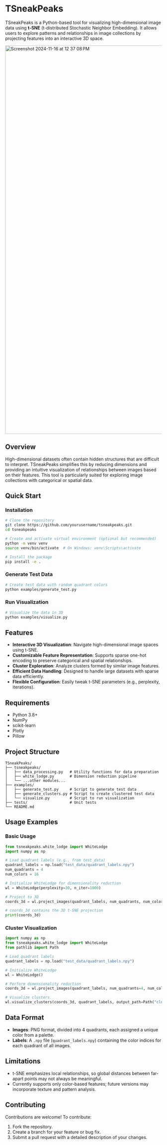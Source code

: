 # TSneakPeaks

TSneakPeaks is a Python-based tool for visualizing high-dimensional image data using **t-SNE** (t-distributed Stochastic Neighbor Embedding). It allows users to explore patterns and relationships in image collections by projecting features into an interactive 3D space.

<img width="1246" alt="Screenshot 2024-11-16 at 12 37 08 PM" src="https://github.com/user-attachments/assets/6a3083cc-ab6c-4463-8113-f3647aac5e70">



## Overview

High-dimensional datasets often contain hidden structures that are difficult to interpret. TSneakPeaks simplifies this by reducing dimensions and providing an intuitive visualization of relationships between images based on their features. This tool is particularly suited for exploring image collections with categorical or spatial data.

## Quick Start

### Installation

```bash
# Clone the repository
git clone https://github.com/yourusername/tsneakpeaks.git
cd tsneakpeaks

# Create and activate virtual environment (optional but recommended)
python -m venv venv
source venv/bin/activate  # On Windows: venv\Scripts\activate

# Install the package
pip install -e .
```

### Generate Test Data

```bash
# Create test data with random quadrant colors
python examples/generate_test.py
```

### Run Visualization

```bash
# Visualize the data in 3D
python examples/visualize.py
```

## Features

- **Interactive 3D Visualization**: Navigate high-dimensional image spaces using t-SNE.
- **Customizable Feature Representation**: Supports sparse one-hot encoding to preserve categorical and spatial relationships.
- **Cluster Exploration**: Analyze clusters formed by similar image features.
- **Efficient Data Handling**: Designed to handle large datasets with sparse data efficiently.
- **Flexible Configuration**: Easily tweak t-SNE parameters (e.g., perplexity, iterations).

## Requirements

- Python 3.8+
- NumPy
- scikit-learn
- Plotly
- Pillow

## Project Structure

```
TSneakPeaks/
├── tsneakpeaks/
│   ├── data_processing.py   # Utility functions for data preparation
│   ├── white_lodge.py       # Dimension reduction pipeline
│   └── ...other modules...
├── examples/
│   ├── generate_test.py     # Script to generate test data
│   ├── generate_clusters.py # Script to create clustered test data
│   └── visualize.py         # Script to run visualization
├── tests/                   # Unit tests
└── README.md
```

## Usage Examples

### Basic Usage

```python
from tsneakpeaks.white_lodge import WhiteLodge
import numpy as np

# Load quadrant labels (e.g., from test_data)
quadrant_labels = np.load("test_data/quadrant_labels.npy")
num_quadrants = 4
num_colors = 16

# Initialize WhiteLodge for dimensionality reduction
wl = WhiteLodge(perplexity=30, n_iter=1000)

# Project to 3D
coords_3d = wl.project_images(quadrant_labels, num_quadrants, num_colors)

# coords_3d contains the 3D t-SNE projection
print(coords_3d)
```

### Cluster Visualization

```python
import numpy as np
from tsneakpeaks.white_lodge import WhiteLodge
from pathlib import Path

# Load quadrant labels
quadrant_labels = np.load("test_data/quadrant_labels.npy")

# Initialize WhiteLodge
wl = WhiteLodge()

# Perform dimensionality reduction
coords_3d = wl.project_images(quadrant_labels, num_quadrants=4, num_colors=16)

# Visualize clusters
wl.visualize_clusters(coords_3d, quadrant_labels, output_path=Path("clusters.png"))
```

## Data Format

- **Images**: PNG format, divided into 4 quadrants, each assigned a unique color from a palette.
- **Labels**: A `.npy` file (`quadrant_labels.npy`) containing the color indices for each quadrant of all images.

## Limitations

- t-SNE emphasizes local relationships, so global distances between far-apart points may not always be meaningful.
- Currently supports only color-based features; future versions may incorporate texture and pattern analysis.

## Contributing

Contributions are welcome! To contribute:
1. Fork the repository.
2. Create a branch for your feature or bug fix.
3. Submit a pull request with a detailed description of your changes.
